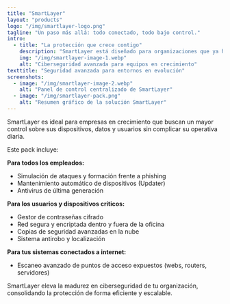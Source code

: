 ```yaml
---
title: "SmartLayer"
layout: "products"
logo: "/img/smartlayer-logo.png"
tagline: "Un paso más allá: todo conectado, todo bajo control."
intro:
  - title: "La protección que crece contigo"
    description: "SmartLayer está diseñado para organizaciones que ya han dado el primer paso en ciberseguridad y quieren ir más allá. Centraliza la gestión de dispositivos, automatiza tareas clave, protege accesos remotos, realiza copias de seguridad críticas y forma a tu equipo frente a ataques reales. Tecnología inteligente que trabaja contigo, no contra ti."
    img: "/img/smartlayer-image-1.webp"
    alt: "Ciberseguridad avanzada para equipos en crecimiento"
texttitle: "Seguridad avanzada para entornos en evolución"
screenshots:
  - image: "/img/smartlayer-image-2.webp"
    alt: "Panel de control centralizado de SmartLayer"
  - image: "/img/smartlayer-pack.png"
    alt: "Resumen gráfico de la solución SmartLayer"
---
```


SmartLayer es ideal para empresas en crecimiento que buscan un mayor control sobre sus dispositivos, datos y usuarios sin complicar su operativa diaria.

Este pack incluye:

**Para todos los empleados:**
- Simulación de ataques y formación frente a phishing
- Mantenimiento automático de dispositivos (Updater)
- Antivirus de última generación

**Para los usuarios y dispositivos críticos:**
- Gestor de contraseñas cifrado
- Red segura y encriptada dentro y fuera de la oficina
- Copias de seguridad avanzadas en la nube
- Sistema antirobo y localización

**Para tus sistemas conectados a internet:**
- Escaneo avanzado de puntos de acceso expuestos (webs, routers, servidores)

SmartLayer eleva la madurez en ciberseguridad de tu organización, consolidando la protección de forma eficiente y escalable.